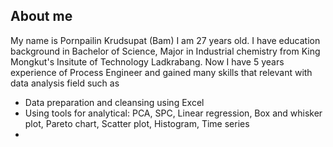 ## About me
My name is Pornpailin Krudsupat (Bam) I am 27 years old. I have education background in Bachelor of Science, Major in Industrial chemistry from King Mongkut's Insitute of Technology Ladkrabang.
Now I have 5 years experience of Process Engineer and gained many skills that relevant with data analysis field such as
+ Data preparation and cleansing using Excel
+ Using tools for analytical: PCA, SPC, Linear regression, Box and whisker plot, Pareto chart, Scatter plot, Histogram, Time series
+ 
